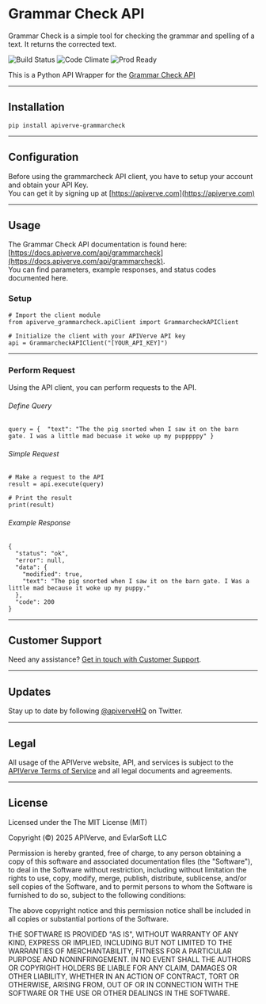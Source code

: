 Grammar Check API
============

Grammar Check is a simple tool for checking the grammar and spelling of a text. It returns the corrected text.

![Build Status](https://img.shields.io/badge/build-passing-green)
![Code Climate](https://img.shields.io/badge/maintainability-B-purple)
![Prod Ready](https://img.shields.io/badge/production-ready-blue)

This is a Python API Wrapper for the [Grammar Check API](https://apiverve.com/marketplace/api/grammarcheck)

---

## Installation
	pip install apiverve-grammarcheck

---

## Configuration

Before using the grammarcheck API client, you have to setup your account and obtain your API Key.  
You can get it by signing up at [https://apiverve.com](https://apiverve.com)

---

## Usage

The Grammar Check API documentation is found here: [https://docs.apiverve.com/api/grammarcheck](https://docs.apiverve.com/api/grammarcheck).  
You can find parameters, example responses, and status codes documented here.

### Setup

```
# Import the client module
from apiverve_grammarcheck.apiClient import GrammarcheckAPIClient

# Initialize the client with your APIVerve API key
api = GrammarcheckAPIClient("[YOUR_API_KEY]")
```

---


### Perform Request
Using the API client, you can perform requests to the API.

###### Define Query

```
query = {  "text": "The the pig snorted when I saw it on the barn gate. I was a little mad becuase it woke up my pupppppy" }
```

###### Simple Request

```
# Make a request to the API
result = api.execute(query)

# Print the result
print(result)
```

###### Example Response

```
{
  "status": "ok",
  "error": null,
  "data": {
    "modified": true,
    "text": "The pig snorted when I saw it on the barn gate. I Was a little mad because it woke up my puppy."
  },
  "code": 200
}
```

---

## Customer Support

Need any assistance? [Get in touch with Customer Support](https://apiverve.com/contact).

---

## Updates
Stay up to date by following [@apiverveHQ](https://twitter.com/apiverveHQ) on Twitter.

---

## Legal

All usage of the APIVerve website, API, and services is subject to the [APIVerve Terms of Service](https://apiverve.com/terms) and all legal documents and agreements.

---

## License
Licensed under the The MIT License (MIT)

Copyright (&copy;) 2025 APIVerve, and EvlarSoft LLC

Permission is hereby granted, free of charge, to any person obtaining a copy of this software and associated documentation files (the "Software"), to deal in the Software without restriction, including without limitation the rights to use, copy, modify, merge, publish, distribute, sublicense, and/or sell copies of the Software, and to permit persons to whom the Software is furnished to do so, subject to the following conditions:

The above copyright notice and this permission notice shall be included in all copies or substantial portions of the Software.

THE SOFTWARE IS PROVIDED "AS IS", WITHOUT WARRANTY OF ANY KIND, EXPRESS OR IMPLIED, INCLUDING BUT NOT LIMITED TO THE WARRANTIES OF MERCHANTABILITY, FITNESS FOR A PARTICULAR PURPOSE AND NONINFRINGEMENT. IN NO EVENT SHALL THE AUTHORS OR COPYRIGHT HOLDERS BE LIABLE FOR ANY CLAIM, DAMAGES OR OTHER LIABILITY, WHETHER IN AN ACTION OF CONTRACT, TORT OR OTHERWISE, ARISING FROM, OUT OF OR IN CONNECTION WITH THE SOFTWARE OR THE USE OR OTHER DEALINGS IN THE SOFTWARE.
